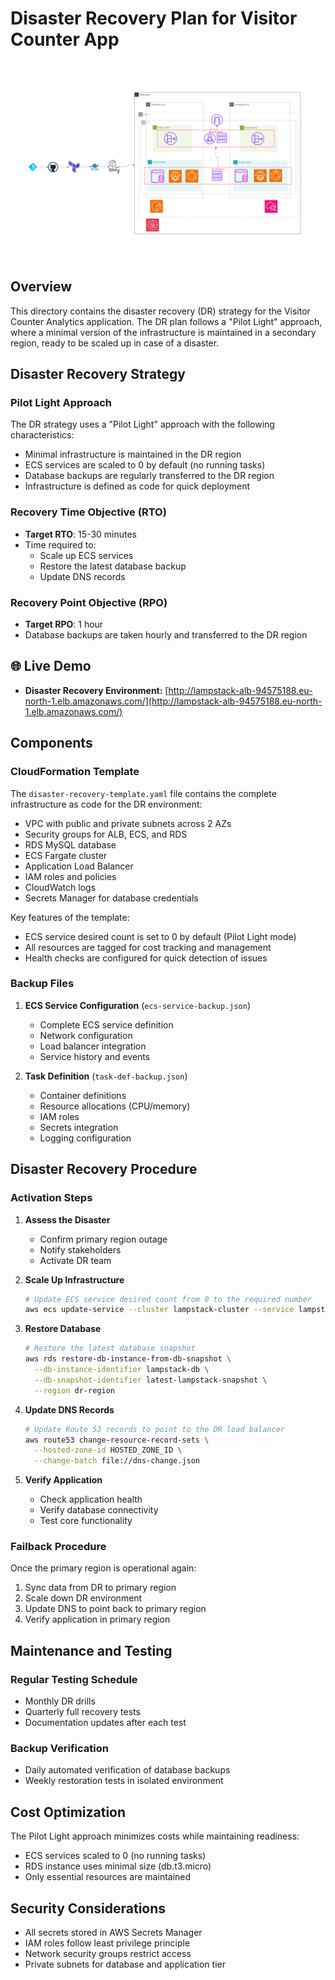 # Disaster Recovery Plan for Visitor Counter App

![Architecture Diagram](lampstack-ecs.png)

## Overview

This directory contains the disaster recovery (DR) strategy for the Visitor Counter Analytics application. The DR plan follows a "Pilot Light" approach, where a minimal version of the infrastructure is maintained in a secondary region, ready to be scaled up in case of a disaster.

## Disaster Recovery Strategy

### Pilot Light Approach

The DR strategy uses a "Pilot Light" approach with the following characteristics:
- Minimal infrastructure is maintained in the DR region
- ECS services are scaled to 0 by default (no running tasks)
- Database backups are regularly transferred to the DR region
- Infrastructure is defined as code for quick deployment

### Recovery Time Objective (RTO)

- **Target RTO**: 15-30 minutes
- Time required to:
  - Scale up ECS services
  - Restore the latest database backup
  - Update DNS records

### Recovery Point Objective (RPO)

- **Target RPO**: 1 hour
- Database backups are taken hourly and transferred to the DR region

## 🌐 Live Demo
- **Disaster Recovery Environment:** [http://lampstack-alb-94575188.eu-north-1.elb.amazonaws.com/](http://lampstack-alb-94575188.eu-north-1.elb.amazonaws.com/)

## Components

### CloudFormation Template

The `disaster-recovery-template.yaml` file contains the complete infrastructure as code for the DR environment:

- VPC with public and private subnets across 2 AZs
- Security groups for ALB, ECS, and RDS
- RDS MySQL database
- ECS Fargate cluster
- Application Load Balancer
- IAM roles and policies
- CloudWatch logs
- Secrets Manager for database credentials

Key features of the template:
- ECS service desired count is set to 0 by default (Pilot Light mode)
- All resources are tagged for cost tracking and management
- Health checks are configured for quick detection of issues

### Backup Files

1. **ECS Service Configuration** (`ecs-service-backup.json`)
   - Complete ECS service definition
   - Network configuration
   - Load balancer integration
   - Service history and events

2. **Task Definition** (`task-def-backup.json`)
   - Container definitions
   - Resource allocations (CPU/memory)
   - IAM roles
   - Secrets integration
   - Logging configuration

## Disaster Recovery Procedure

### Activation Steps

1. **Assess the Disaster**
   - Confirm primary region outage
   - Notify stakeholders
   - Activate DR team

2. **Scale Up Infrastructure**
   ```bash
   # Update ECS service desired count from 0 to the required number
   aws ecs update-service --cluster lampstack-cluster --service lampstack-service --desired-count 2 --region dr-region
   ```

3. **Restore Database**
   ```bash
   # Restore the latest database snapshot
   aws rds restore-db-instance-from-db-snapshot \
     --db-instance-identifier lampstack-db \
     --db-snapshot-identifier latest-lampstack-snapshot \
     --region dr-region
   ```

4. **Update DNS Records**
   ```bash
   # Update Route 53 records to point to the DR load balancer
   aws route53 change-resource-record-sets \
     --hosted-zone-id HOSTED_ZONE_ID \
     --change-batch file://dns-change.json
   ```

5. **Verify Application**
   - Check application health
   - Verify database connectivity
   - Test core functionality

### Failback Procedure

Once the primary region is operational again:

1. Sync data from DR to primary region
2. Scale down DR environment
3. Update DNS to point back to primary region
4. Verify application in primary region

## Maintenance and Testing

### Regular Testing Schedule

- Monthly DR drills
- Quarterly full recovery tests
- Documentation updates after each test

### Backup Verification

- Daily automated verification of database backups
- Weekly restoration tests in isolated environment

## Cost Optimization

The Pilot Light approach minimizes costs while maintaining readiness:

- ECS services scaled to 0 (no running tasks)
- RDS instance uses minimal size (db.t3.micro)
- Only essential resources are maintained

## Security Considerations

- All secrets stored in AWS Secrets Manager
- IAM roles follow least privilege principle
- Network security groups restrict access
- Private subnets for database and application tier

